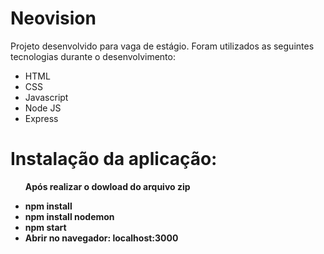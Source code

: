 <h1>Neovision</h1>
<p>
    Projeto desenvolvido para vaga de estágio.
    Foram utilizados as seguintes tecnologias durante o desenvolvimento: 
</p>
<ul>
    <li>HTML</li>
    <li>CSS</li>
    <li>Javascript</li>
    <li>Node JS</li>
    <li>Express</li>
</ul>

<h1>Instalação da aplicação:</h1>
<ul>
    <p><strong>Após realizar o dowload do arquivo zip<strong></p>
    <li>npm install</li>
    <li>npm install nodemon</li>
    <li>npm start</li>
    <li>Abrir no navegador: localhost:3000</li>
</ul>